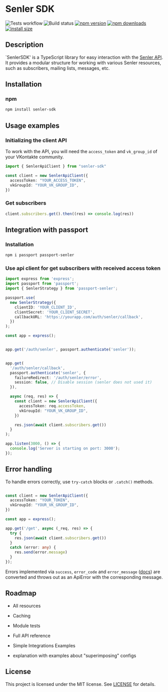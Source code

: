 # Senler SDK
![Tests workflow](https://github.com/Alexey-zaliznuak/senler-sdk/actions/workflows/test.yml/badge.svg)
![Build status](https://github.com/Alexey-zaliznuak/senler-sdk/actions/workflows/publish.yml/badge.svg)
[![npm version](https://img.shields.io/npm/v/senler-sdk.svg?style=flat-square)](https://www.npmjs.org/package/senler-sdk)
[![npm downloads](https://img.shields.io/npm/dm/senler-sdk.svg?style=flat-square)](https://npm-stat.com/charts.html?package=senler-sdk)
[![install size](https://img.shields.io/badge/dynamic/json?url=https://packagephobia.com/v2/api.json?p=senler-sdk&query=$.install.pretty&label=install%20size&style=flat-square)](https://packagephobia.now.sh/result?p=senler-sdk)

## Description
`SenlerSDK' is a TypeScript library for easy interaction with the [Senler API](https://help.senler.ru/senler/dev/api ). It provides a modular structure for working with various Senler resources, such as subscribers, mailing lists, messages, etc.

## Installation

### npm

```bash
npm install senler-sdk
```

## Usage examples

### Initializing the client API

To work with the API, you will need the `access_token` and `vk_group_id` of your VKontakte community.

```typescript
import { SenlerApiClient } from "senler-sdk"

const client = new SenlerApiClient({
  accessToken: "YOUR_ACCESS_TOKEN",
  vkGroupId: "YOUR_VK_GROUP_ID",
})

```
### Get subscribers

```typescript
client.subscribers.get().then((res) => console.log(res))
```

## Integration with passport

### Installation

```bash
npm i passport passport-senler
```

### Use api client for get subscribers with received access token

```typescript
import express from 'express';
import passport from 'passport';
import { SenlerStrategy } from 'passport-senler';

passport.use(
  new SenlerStrategy({
    clientID: 'YOUR_CLIENT_ID',
    clientSecret: 'YOUR_CLIENT_SECRET',
    callbackURL: 'https://yourapp.com/auth/senler/callback',
  })
);

const app = express();


app.get('/auth/senler', passport.authenticate('senler'));


app.get(
  '/auth/senler/callback',
  passport.authenticate('senler', {
    failureRedirect: '/auth/senler/error',
    session: false, // Disable session (senler does not used it)
  }),

  async (req, res) => {
    const client = new SenlerApiClient({
      accessToken: req.accessToken,
      vkGroupId: "YOUR_VK_GROUP_ID",
    })

    res.json(await client.subscribers.get())
  }
);

app.listen(3000, () => {
  console.log('Server is starting on port: 3000');
});
```

## Error handling

To handle errors correctly, use `try-catch` blocks or `.catch()` methods.
```typescript

const client = new SenlerApiClient({
  accessToken: "YOUR_TOKEN",
  vkGroupId: "YOUR_VK_GROUP_ID",
})

const app = express();

app.get('/get', async (_req, res) => {
  try {
    res.json(await client.subscribers.get())
  }
  catch (error: any) {
    res.send(error.message)
  }
});
```

Errors implemented via `success`, `error_code` and `error_message` ([docs](https://help.senler.ru/senler/dev/api/vozvrashaemye-oshibki)) are converted and throws out as an ApiError with the corresponding message.


## Roadmap

- All resources

- Caching

- Module tests

- Full API reference

- Simple Integrations Examples

- explanation with examples about "superimposing" configs

## License

This project is licensed under the MIT license. See [LICENSE](./LICENSE) for details.
